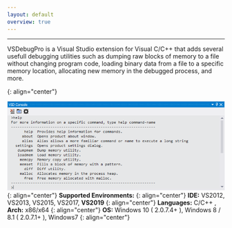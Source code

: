```yaml
---
layout: default
overview: true
---
```


---
<p class="text-monospace">
VSDebugPro is a Visual Studio extension for Visual C/C++ that adds several usefull debugging utilities such as
dumping raw blocks of memory to a file without changing program code, loading binary data from a file to a specific memory location, allocating new memory in the debugged process, and more.
</p>
{: align="center"}

![VSDebugPro Console](/assets/img/vsd_console.png)
{: align="center"}
**Supported Environments:**
{: align="center"}
**IDE:** VS2012, VS2013, VS2015, VS2017, **VS2019**
{: align="center"}
**Languages:** C/C++ , **Arch:** x86/x64
{: align="center"}
**OS:** Windows 10 ( 2.0.7.4+ ), Windows 8 / 8.1 ( 2.0.7.1+ ), Windows7
{: align="center"}

